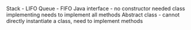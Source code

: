
Stack - LIFO
Queue - FIFO
Java interface - no constructor needed
	class implementing needs to implement all methods
Abstract class - cannot directly instantiate a class, need to implement methods
